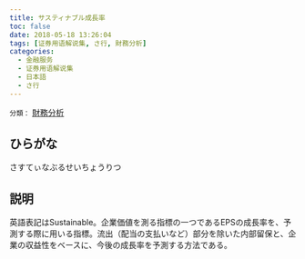 ```yaml
---
title: サスティナブル成長率
toc: false
date: 2018-05-18 13:26:04
tags: [证券用语解说集, さ行, 財務分析]
categories:
  - 金融服务
  - 证券用语解说集
  - 日本語
  - さ行
---
```


`分類：` [財務分析](/tags/財務分析/)

## ひらがな

さすてぃなぶるせいちょうりつ

## 説明

英語表記はSustainable。企業価値を測る指標の一つであるEPSの成長率を、予測する際に用いる指標。流出（配当の支払いなど）部分を除いた内部留保と、企業の収益性をベースに、今後の成長率を予測する方法である。
